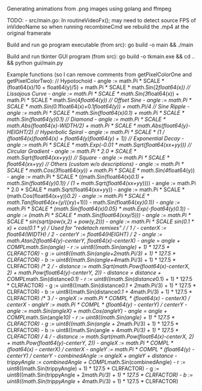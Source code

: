 Generating animations from .png images using golang and ffmpeg

TODO:
    - src/main.go: In routineVideoFx(); may need to detect source FPS of inVideoName so when running recombineCmd we rebuild the .mp4 at the original framerate

Build and run go program executable (from src): go build -o main && ./main

Build and run tkinter GUI program (from src): go build -o tkmain.exe && cd .. && python gui/main.py 

Example functions (so I can remove comments from getPixelColorOne and getPixelColorTwo):
    // Hypotochoid
    - angle := math.Pi * SCALE * (float64(x)/10 + float64(y)/5) + math.Pi * SCALE * math.Sin(2*float64(x))
    // Lissajous Curve
	- angle := math.Pi * SCALE * math.Sin(3*float64(x)) + math.Pi * SCALE * math.Sin(4*float64(y))
    // Offset Sine
	- angle := math.Pi * SCALE * math.Sin(0.1*float64(x)+0.1*float64(y)) + math.Pi/4
    // Sine Ripple
	- angle := math.Pi * SCALE * math.Sin(float64(x)*0.1) + math.Pi * SCALE * math.Sin(float64(y)*0.1) 
    // Diamond
	- angle := math.Pi * SCALE * math.Abs(float64(x)-WIDTH/2) + math.Pi * SCALE * math.Abs(float64(y)-HEIGHT/2)
    // Hyperbolic Spiral
	- angle := math.Pi * SCALE * (1 / (float64(x)*float64(x) + float64(y)*float64(y) + 1))
    // Exponential Decay
	- angle := math.Pi * SCALE * math.Exp(-0.01 * math.Sqrt(float64(x*x+y*y)))
    // Circular Gradient
	- angle := math.Pi * 2.0 * SCALE *  math.Sqrt(float64(x*x+y*y))
    // Square
    - angle := math.Pi * SCALE * float64(x*x+y*y)
    // Others (custom w/o descriptions)
	- angle := math.Pi * SCALE * math.Cos(3*float64(x*y)) + math.Pi * SCALE * math.Sin(4*float64(y))
    - angle := math.Pi * SCALE * ((math.Sin(float64(x)*0.1) + math.Sin(float64(y)*0.1)) / (1 + math.Sqrt(float64(x*x+y*y))))
	- angle := math.Pi * 2.0 * SCALE * math.Sqrt(float64(x*x+y*y))
    - angle := math.Pi * SCALE * (math.Cos(float64(x+y))*0.2)
    - angle := math.Pi * SCALE * math.Tan(float64(x+(y/((x*y)+1))) - math.Sin(float64(x*y)*0.1))
    - angle := math.Pi * SCALE * (math.Sin(float64(x)*0.05) * math.Exp(-float64(y)*0.1))
    - angle := (math.Pi * SCALE * math.Sin(float64(x*x*y/5)))
    - angle := math.Pi * SCALE * sin(sqrt(pow(x,2) + pow(y,2)))
    - angle := math.Pi * SCALE *sin(0.1 * x) + cos(0.1 * y)
    /* Used for "redetach remixes" */
    /* 1 */
    - centerX := float64(WIDTH) / 2
    - centerY := float64(HEIGHT) / 2
    - angle := math.Atan2(float64(y)-centerY, float64(x)-centerX)
    - angle = angle + COMPL*math.Sin(angle)
    - r := uint8((math.Sin(angle) + 1) * 127.5 * CLRFACTOR)
    - g := uint8((math.Sin(angle+2*math.Pi/3) + 1) * 127.5 * CLRFACTOR)
    - b := uint8((math.Sin(angle+4*math.Pi/3) + 1) * 127.5 * CLRFACTOR)
    /* 2 */
    - distance := math.Sqrt(math.Pow(float64(x)-centerX, 2) + math.Pow(float64(y)-centerY, 2))
    - distance = distance + COMPL*math.Sin(distance*0.1)
    - r := uint8((math.Sin(distance*0.1) + 1) * 127.5 * CLRFACTOR)
    - g := uint8((math.Sin(distance*0.1 + 2*math.Pi/3) + 1) * 127.5 * CLRFACTOR)
    - b := uint8((math.Sin(distance*0.1 + 4*math.Pi/3) + 1) * 127.5 * CLRFACTOR)
    /* 3 */
    - angleX := math.Pi * COMPL * (float64(x) - centerX) / centerX
    - angleY := math.Pi * COMPL * (float64(y) - centerY) / centerY
    - angle := math.Sin(angleX) + math.Cos(angleY)
    - angle = angle + COMPL*math.Sin(angle*10)
    - r := uint8((math.Sin(angle) + 1) * 127.5 * CLRFACTOR)
    - g := uint8((math.Sin(angle + 2*math.Pi/3) + 1) * 127.5 * CLRFACTOR)
    - b := uint8((math.Sin(angle + 4*math.Pi/3) + 1) * 127.5 * CLRFACTOR)
    /* 4 */
    - distance := math.Sqrt(math.Pow(float64(x)-centerX, 2) + math.Pow(float64(y)-centerY, 2))
    - angleX := math.Pi * COMPL * (float64(x) - centerX) / centerX
    - angleY := math.Pi * COMPL * (float64(y) - centerY) / centerY
    - combinedAngle := angleX + angleY + distance
    - trippyAngle := combinedAngle + COMPL*math.Sin(combinedAngle)
    - r := uint8((math.Sin(trippyAngle) + 1) * 127.5 * CLRFACTOR)
    - g := uint8((math.Sin(trippyAngle + 2*math.Pi/3) + 1) * 127.5 * CLRFACTOR)
    - b := uint8((math.Sin(trippyAngle + 4*math.Pi/3) + 1) * 127.5 * CLRFACTOR)

